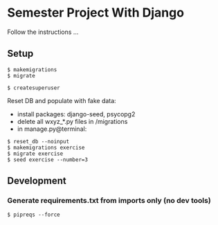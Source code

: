 # Semester Project With Django

Follow the instructions ...

## Setup
```shell
$ makemigrations
$ migrate
```

```shell
$ createsuperuser
```

Reset DB and populate with fake data:

- install packages: django-seed, psycopg2
- delete all wxyz_*.py files in /migrations
- in manage.py@terminal:

```shell
$ reset_db --noinput
$ makemigrations exercise
$ migrate exercise
$ seed exercise --number=3
```


## Development
### Generate requirements.txt from imports only (no dev tools)
```shell
$ pipreqs --force
```






